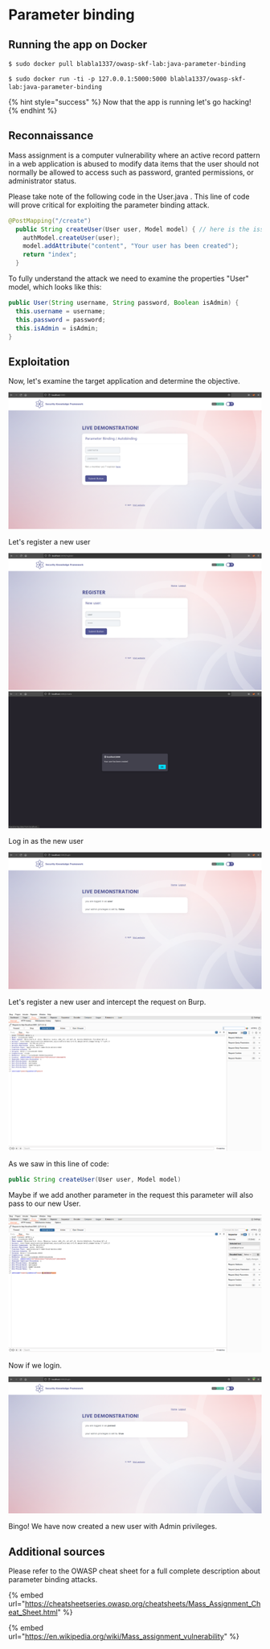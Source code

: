# Parameter binding

## Running the app on Docker

```
$ sudo docker pull blabla1337/owasp-skf-lab:java-parameter-binding
```

```
$ sudo docker run -ti -p 127.0.0.1:5000:5000 blabla1337/owasp-skf-lab:java-parameter-binding
```

{% hint style="success" %}
Now that the app is running let's go hacking!
{% endhint %}

## Reconnaissance

Mass assignment is a computer vulnerability where an active record pattern in a web application is abused to modify data items that the user should not normally be allowed to access such as password, granted permissions, or administrator status.

Please take note of the following code in the User.java . This line of code will prove critical for exploiting the parameter binding attack.

```java
@PostMapping("/create")
  public String createUser(User user, Model model) { // here is the issue
    authModel.createUser(user);
    model.addAttribute("content", "Your user has been created");
    return "index";
  }
```

To fully understand the attack we need to examine the properties "User" model, which looks like this:

```java
public User(String username, String password, Boolean isAdmin) {
  this.username = username;
  this.password = password;
  this.isAdmin = isAdmin;
}
```

## Exploitation

Now, let's examine the target application and determine the objective.

![](https://raw.githubusercontent.com/blabla1337/skf-labs/master/.gitbook/assets/java/ParameterBinding/1.png)

Let's register a new user

![](https://raw.githubusercontent.com/blabla1337/skf-labs/master/.gitbook/assets/java/ParameterBinding/2.png)
![](https://raw.githubusercontent.com/blabla1337/skf-labs/master/.gitbook/assets/java/ParameterBinding/3.png)

Log in as the new user

![](https://raw.githubusercontent.com/blabla1337/skf-labs/master/.gitbook/assets/java/ParameterBinding/4.png)

Let's register a new user and intercept the request on Burp.

![](https://raw.githubusercontent.com/blabla1337/skf-labs/master/.gitbook/assets/java/ParameterBinding/5.png)

As we saw in this line of code:

```java
public String createUser(User user, Model model)
```

Maybe if we add another parameter in the request this parameter will also pass to our new User.

![](https://raw.githubusercontent.com/blabla1337/skf-labs/master/.gitbook/assets/java/ParameterBinding/6.png)

Now if we login.

![](https://raw.githubusercontent.com/blabla1337/skf-labs/master/.gitbook/assets/java/ParameterBinding/7.png)

Bingo! We have now created a new user with Admin privileges.

## Additional sources

Please refer to the OWASP cheat sheet for a full complete description about parameter binding attacks.

{% embed url="https://cheatsheetseries.owasp.org/cheatsheets/Mass_Assignment_Cheat_Sheet.html" %}

{% embed url="https://en.wikipedia.org/wiki/Mass_assignment_vulnerability" %}
